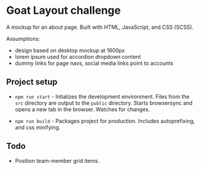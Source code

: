 # Goat Layout challenge
A mockup for an about page. Built with HTML, JavaScript, and CSS (SCSS).

Assumptions:
- design based on desktop mockup at 1600px
- lorem ipsum used for accordion dropdown content
- dummy links for page navs, social media links point to accounts

## Project setup
- `npm run start` - Intializes the development environment. Files from the `src` directory are output to the `public` directory. Starts browsersync and opens a new tab in the browser. Watches for changes.

- `npm run build` - Packages project for production. Includes autoprefixing, and css minifying.

## Todo
- Position team-member grid items.